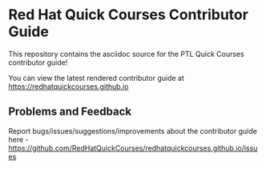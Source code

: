 # Red Hat Quick Courses Contributor Guide

This repository contains the asciidoc source for the PTL Quick Courses contributor guide!

You can view the latest rendered contributor guide at https://redhatquickcourses.github.io

## Problems and Feedback
Report bugs/issues/suggestions/improvements about the contributor guide here - https://github.com/RedHatQuickCourses/redhatquickcourses.github.io/issues